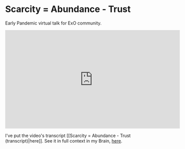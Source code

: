 # Scarcity = Abundance - Trust

Early Pandemic virtual talk for ExO community. 

<iframe width="560" height="315" src="https://www.youtube.com/embed/rlo8d7F5hdo?si=MGniLSSoAI9W2oHQ" title="YouTube video player" frameborder="0" allow="accelerometer; autoplay; clipboard-write; encrypted-media; gyroscope; picture-in-picture; web-share" referrerpolicy="strict-origin-when-cross-origin" allowfullscreen></iframe>

I've put the video's transcript [[Scarcity = Abundance - Trust (transcript)|here]]. See it in full context in my Brain, [here](https://bra.in/4p6QZP). 

